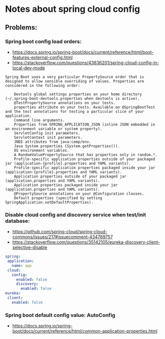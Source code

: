 # Notes about spring cloud config

## Problems:
 
### Spring boot config load orders:
  - https://docs.spring.io/spring-boot/docs/current/reference/html/boot-features-external-config.html
  - https://stackoverflow.com/questions/43636201/spring-cloud-config-in-local-dev-mode
  
```text
Spring Boot uses a very particular PropertySource order that is designed to allow sensible overriding of values. Properties are considered in the following order:

    Devtools global settings properties on your home directory (~/.spring-boot-devtools.properties when devtools is active).
    @TestPropertySource annotations on your tests.
    properties attribute on your tests. Available on @SpringBootTest and the test annotations for testing a particular slice of your application.
    Command line arguments.
    Properties from SPRING_APPLICATION_JSON (inline JSON embedded in an environment variable or system property).
    ServletConfig init parameters.
    ServletContext init parameters.
    JNDI attributes from java:comp/env.
    Java System properties (System.getProperties()).
    OS environment variables.
    A RandomValuePropertySource that has properties only in random.*.
    Profile-specific application properties outside of your packaged jar (application-{profile}.properties and YAML variants).
    Profile-specific application properties packaged inside your jar (application-{profile}.properties and YAML variants).
    Application properties outside of your packaged jar (application.properties and YAML variants).
    Application properties packaged inside your jar (application.properties and YAML variants).
    @PropertySource annotations on your @Configuration classes.
    Default properties (specified by setting SpringApplication.setDefaultProperties).

```

### Disable cloud config and discovery service when test/init database:
  - https://github.com/spring-cloud/spring-cloud-commons/issues/217#issuecomment-434769757
  - https://stackoverflow.com/questions/35142105/eureka-discovery-client-selective-disable

 ```yaml
spring:
  application:
    name: app
  cloud:
    config:
      enabled: false
      discovery:
        enabled: false
eureka:
  client:
    enabled: false
```

### Spring boot default config value: AutoConfig

- https://docs.spring.io/spring-boot/docs/current/reference/html/common-application-properties.html

